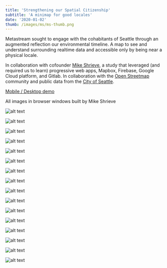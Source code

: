```yaml
---
title: 'Strengthening our Spatial Citizenship'
subtitle: 'A minimap for good locales'
date: '2020-01-02'
thumb: /images/ms/ms-thumb.png
---
```


Metastream sought to engage with the cohabitants of Seattle through an augmented reflection our environmental timeline. A map to see and understand surrounding realtime data and accessible only by being near a physical locale. 

In collaboration with cofounder [Mike Shrieve](https://twitter.com/untelcombat), a study that leveraged (and required us to learn) progressive web apps, Mapbox, Firebase, Google Cloud platform, and Gitlab. In collaboration with the [Open Streetmap](https://www.openstreetmap.org/) community and public data from the [City of Seattle](https://data.seattle.gov/). 

[Mobile / Desktop demo](https://d.metastre.am/)

All images in browser windows built by Mike Shrieve


![alt text](/images/ms/ms-00.png "Mobile pwa demo - built by Mike Shrieve")

![alt text](/images/ms/ms-10.png "Visual & interaction mockups")

![alt text](/images/ms/ms-20.png "geolocated Twitter posts & OSM points of interest along with neighborhood distinctions - built by Mike Shrieve")

![alt text](/images/ms/ms-30.png "Additional Twitter + OSM data study looking at non north map orientation - built by Mike Shrieve")

![alt text](/images/ms/ms-40.png "Responsive web app with user login, user generated messages attached to OSM shops, restaurants, and points of interest - built by Mike Shrieve")

![alt text](/images/ms/ms-50.png "(left) Mapbox visual study in map projection - built by Jonny McConnell (right) messaging prototype for users at a locale - built by Mike Shrieve")

![alt text](/images/ms/ms-60.png "Sculpture Park specific iteration of metastream system and PWA installation on mobile phone - built by Mike Shrieve")

![alt text](/images/ms/ms-70.png "Installation specific content and attached user messages - built by Mike Shrieve")

![alt text](/images/ms/ms-80.png "User flow diagrams - drawn by Jonny McConnell")

![alt text](/images/ms/ms-90.png "Map and messaging studies - drawn by Jonny McConnell")

![alt text](/images/ms/ms-100.png "Map and messaging studies - drawn by Jonny McConnell")

![alt text](/images/ms/ms-110.png "Pattern and visibility studies - drawn by Jonny McConnell")

![alt text](/images/ms/ms-120.png "Data analysis structure, map projection & user control - drawn by Jonny McConnell")

![alt text](/images/ms/ms-130.png "Inspiration from the work of Normal Future - drawn by Jonny McConnell")

![alt text](/images/ms/ms-140.png "Original concept layout of a realtime location feedback mechanism - drawn by Jonny McConnell")

![alt text](/images/ms/ms-150.png "Original concept layout of a realtime location feedback mechanism - drawn by Jonny McConnell")